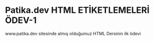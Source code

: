 <h1> Patika.dev HTML ETİKETLEMELERİ ÖDEV-1 </h1>
www.patika.dev sitesinde almış olduğumuz HTML Dersinin ilk ödevi
